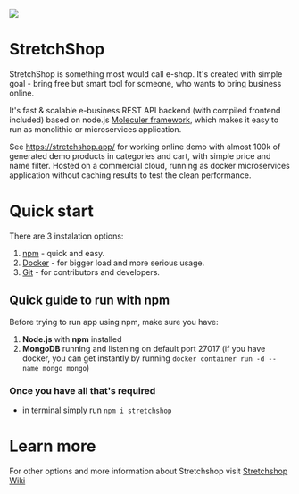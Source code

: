 ![](public/assets/_site/StretchShop-1800-whitebg.png)

# StretchShop
StretchShop is something most would call e-shop. It's created with simple goal - bring free but smart tool for someone, who wants to bring business online.

It's fast & scalable e-business REST API backend (with compiled frontend included) based on node.js [Moleculer framework](https://moleculer.services/), which makes it easy to run as monolithic or microservices application.

See https://stretchshop.app/ for working online demo with almost 100k of generated demo products in categories and cart, with simple price and name filter. Hosted on a commercial cloud, running as docker microservices application without caching results to test the clean performance.

# Quick start
There are 3 instalation options:

  1. [npm](#quick-guide-to-run-with-npm) - quick and easy.
  2. [Docker](#quick-guide-to-run-with-docker) - for bigger load and more serious usage.
  3. [Git](#quick-guide-for-developers) - for contributors and developers.

## Quick guide to run with **npm**

Before trying to run app using npm, make sure you have:
1. **Node.js** with **npm** installed
2. **MongoDB** running and listening on default port 27017 (if you have docker, you can get instantly by running `docker container run -d --name mongo mongo`)

### Once you have all that's required
- in terminal simply run `npm i stretchshop`

# Learn more
For other options and more information about Stretchshop visit [Stretchshop Wiki](https://github.com/Wradgio/StretchShop/wiki/Installation)